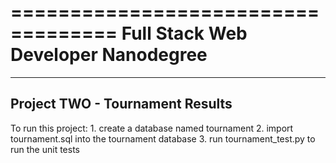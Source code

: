 ===================================
Full Stack Web Developer Nanodegree
===================================

-----------------------------------
Project TWO - Tournament Results
-----------------------------------

To run this project:
	1. create a database named tournament
	2. import tournament.sql into the tournament database
	3. run tournament_test.py to run the unit tests

